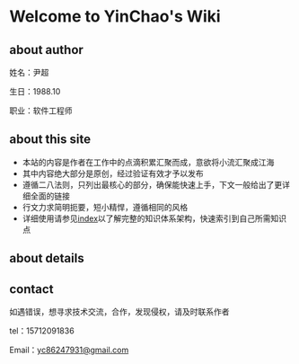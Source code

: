 # Welcome to YinChao's Wiki

## about author

姓名：尹超						

生日：1988.10

职业：软件工程师

## about this site

- 本站的内容是作者在工作中的点滴积累汇聚而成，意欲将小流汇聚成江海
- 其中内容绝大部分是原创，经过验证有效才予以发布
- 遵循二八法则，只列出最核心的部分，确保能快速上手，下文一般给出了更详细全面的链接
- 行文力求简明扼要，短小精悍，遵循相同的风格
- 详细使用请参见[index](./index.md)以了解完整的知识体系架构，快速索引到自己所需知识点

## about details

## contact

如遇错误，想寻求技术交流，合作，发现侵权，请及时联系作者

tel：15712091836

Email：yc86247931@gmail.com